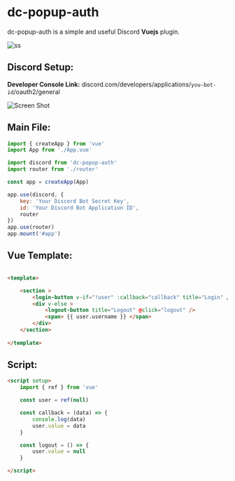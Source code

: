 # dc-popup-auth

dc-popup-auth is a simple and useful Discord **Vuejs** plugin.

![ss](https://s7.gifyu.com/images/rec-screen-_1_.gif)

## Discord Setup:

**Developer Console Link:** discord.com/developers/applications/`you-bot-id`/oauth2/general

![Screen Shot](https://gcdnb.pbrd.co/images/RPROeD19QFIq.png?o=1)

## Main File:

```js
import { createApp } from 'vue'
import App from './App.vue'

import discord from 'dc-popup-auth'
import router from './router'

const app = createApp(App)

app.use(discord, {
    key: 'Your Discord Bot Secret Key',
    id: 'Your Discord Bot Application ID',
    router
})
app.use(router)
app.mount('#app')
```

## Vue Template:

```html

<template>

    <section >
        <login-button v-if="!user" :callback="callback" title="Login" />
        <div v-else >
            <logout-button title="Logout" @click="logout" />
            <span> {{ user.username }} </span>
        </div>
    </section>
    
</template>

```

## Script:

```html
<script setup>
    import { ref } from 'vue'

    const user = ref(null)

    const callback = (data) => {
        console.log(data)
        user.value = data
    }

    const logout = () => {
        user.value = null
    }

</script>
```